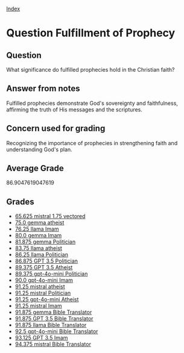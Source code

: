 
[Index](../../index.md)
# Question Fulfillment of Prophecy
## Question
What significance do fulfilled prophecies hold in the Christian faith?

## Answer from notes
Fulfilled prophecies demonstrate God's sovereignty and faithfulness, affirming the truth of His messages and the scriptures.

## Concern used for grading
Recognizing the importance of prophecies in strengthening faith and understanding God's plan.

## Average Grade
86.9047619047619

## Grades
 * [65.625 mistral 1.75 vectored](../answers/mistral_1.75_vectored/Fulfillment_of_Prophecy.md)
 * [75.0 gemma atheist](../answers/gemma_atheist/Fulfillment_of_Prophecy.md)
 * [76.25 llama Imam](../answers/llama_Imam/Fulfillment_of_Prophecy.md)
 * [80.0 gemma Imam](../answers/gemma_Imam/Fulfillment_of_Prophecy.md)
 * [81.875 gemma Politician](../answers/gemma_Politician/Fulfillment_of_Prophecy.md)
 * [83.75 llama atheist](../answers/llama_atheist/Fulfillment_of_Prophecy.md)
 * [86.25 llama Politician](../answers/llama_Politician/Fulfillment_of_Prophecy.md)
 * [86.875 GPT 3.5 Politician](../answers/GPT_3.5_Politician/Fulfillment_of_Prophecy.md)
 * [89.375 GPT 3.5 Atheist](../answers/GPT_3.5_Atheist/Fulfillment_of_Prophecy.md)
 * [89.375 gpt-4o-mini Politician](../answers/gpt-4o-mini_Politician/Fulfillment_of_Prophecy.md)
 * [90.0 gpt-4o-mini Imam](../answers/gpt-4o-mini_Imam/Fulfillment_of_Prophecy.md)
 * [91.25 mistral atheist](../answers/mistral_atheist/Fulfillment_of_Prophecy.md)
 * [91.25 mistral Politician](../answers/mistral_Politician/Fulfillment_of_Prophecy.md)
 * [91.25 gpt-4o-mini Atheist](../answers/gpt-4o-mini_Atheist/Fulfillment_of_Prophecy.md)
 * [91.25 mistral Imam](../answers/mistral_Imam/Fulfillment_of_Prophecy.md)
 * [91.875 gemma Bible Translator](../answers/gemma_Bible_Translator/Fulfillment_of_Prophecy.md)
 * [91.875 GPT 3.5 Bible Translator](../answers/GPT_3.5_Bible_Translator/Fulfillment_of_Prophecy.md)
 * [91.875 llama Bible Translator](../answers/llama_Bible_Translator/Fulfillment_of_Prophecy.md)
 * [92.5 gpt-4o-mini Bible Translator](../answers/gpt-4o-mini_Bible_Translator/Fulfillment_of_Prophecy.md)
 * [93.125 GPT 3.5 Imam](../answers/GPT_3.5_Imam/Fulfillment_of_Prophecy.md)
 * [94.375 mistral Bible Translator](../answers/mistral_Bible_Translator/Fulfillment_of_Prophecy.md)
